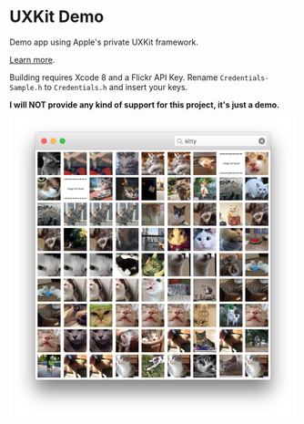# UXKit Demo

Demo app using Apple's private UXKit framework.

[Learn more](https://medium.com).

Building requires Xcode 8 and a Flickr API Key. Rename `Credentials-Sample.h` to `Credentials.h` and insert your keys.

**I will NOT provide any kind of support for this project, it's just a demo.**

![screenshot](./screenshot.png)